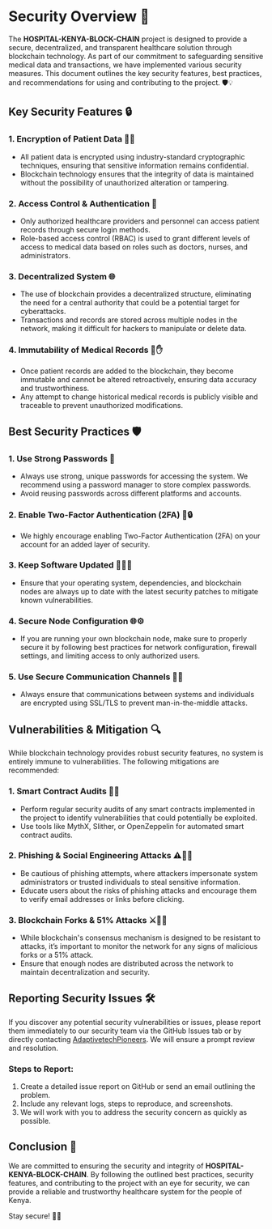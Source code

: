# Security Overview 🔐

The **HOSPITAL-KENYA-BLOCK-CHAIN** project is designed to provide a secure, decentralized, and transparent healthcare solution through blockchain technology. As part of our commitment to safeguarding sensitive medical data and transactions, we have implemented various security measures. This document outlines the key security features, best practices, and recommendations for using and contributing to the project. 🛡️💡

## Key Security Features 🔒

### 1. **Encryption of Patient Data** 🔑💼
   - All patient data is encrypted using industry-standard cryptographic techniques, ensuring that sensitive information remains confidential.
   - Blockchain technology ensures that the integrity of data is maintained without the possibility of unauthorized alteration or tampering.

### 2. **Access Control & Authentication** 🔐
   - Only authorized healthcare providers and personnel can access patient records through secure login methods.
   - Role-based access control (RBAC) is used to grant different levels of access to medical data based on roles such as doctors, nurses, and administrators.

### 3. **Decentralized System** 🌐
   - The use of blockchain provides a decentralized structure, eliminating the need for a central authority that could be a potential target for cyberattacks.
   - Transactions and records are stored across multiple nodes in the network, making it difficult for hackers to manipulate or delete data.

### 4. **Immutability of Medical Records** 📜✋
   - Once patient records are added to the blockchain, they become immutable and cannot be altered retroactively, ensuring data accuracy and trustworthiness.
   - Any attempt to change historical medical records is publicly visible and traceable to prevent unauthorized modifications.

## Best Security Practices 🛡️

### 1. **Use Strong Passwords** 🔑
   - Always use strong, unique passwords for accessing the system. We recommend using a password manager to store complex passwords.
   - Avoid reusing passwords across different platforms and accounts.

### 2. **Enable Two-Factor Authentication (2FA)** 📱🔒
   - We highly encourage enabling Two-Factor Authentication (2FA) on your account for an added layer of security.

### 3. **Keep Software Updated** 🧑‍💻🔄
   - Ensure that your operating system, dependencies, and blockchain nodes are always up to date with the latest security patches to mitigate known vulnerabilities.

### 4. **Secure Node Configuration** 🌐⚙️
   - If you are running your own blockchain node, make sure to properly secure it by following best practices for network configuration, firewall settings, and limiting access to only authorized users.

### 5. **Use Secure Communication Channels** 📨💬
   - Always ensure that communications between systems and individuals are encrypted using SSL/TLS to prevent man-in-the-middle attacks.

## Vulnerabilities & Mitigation 🔍

While blockchain technology provides robust security features, no system is entirely immune to vulnerabilities. The following mitigations are recommended:

### 1. **Smart Contract Audits** 📜✅
   - Perform regular security audits of any smart contracts implemented in the project to identify vulnerabilities that could potentially be exploited.
   - Use tools like MythX, Slither, or OpenZeppelin for automated smart contract audits.

### 2. **Phishing & Social Engineering Attacks** ⚠️🕵️‍♂️
   - Be cautious of phishing attempts, where attackers impersonate system administrators or trusted individuals to steal sensitive information.
   - Educate users about the risks of phishing attacks and encourage them to verify email addresses or links before clicking.

### 3. **Blockchain Forks & 51% Attacks** ⚔️🧑‍💻
   - While blockchain's consensus mechanism is designed to be resistant to attacks, it’s important to monitor the network for any signs of malicious forks or a 51% attack.
   - Ensure that enough nodes are distributed across the network to maintain decentralization and security.

## Reporting Security Issues 🛠️

If you discover any potential security vulnerabilities or issues, please report them immediately to our security team via the GitHub Issues tab or by directly contacting [AdaptivetechPioneers](https://github.com/AdaptivetechPioneers). We will ensure a prompt review and resolution.

### Steps to Report:
1. Create a detailed issue report on GitHub or send an email outlining the problem.
2. Include any relevant logs, steps to reproduce, and screenshots.
3. We will work with you to address the security concern as quickly as possible.

## Conclusion 🏁

We are committed to ensuring the security and integrity of **HOSPITAL-KENYA-BLOCK-CHAIN**. By following the outlined best practices, security features, and contributing to the project with an eye for security, we can provide a reliable and trustworthy healthcare system for the people of Kenya.

Stay secure! 🔐🌟
